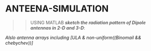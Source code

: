 # ANTEENA-SIMULATION

>>USING MATLAB
***sketch the radiation pattern of Dipole antennas in 2-D and 3-D***:

*Alslo antenna arrays including [ULA & non-uniform((Binomail && chebychev))]*
